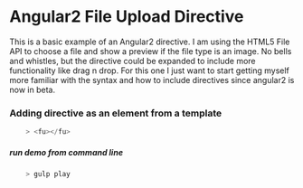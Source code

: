 # Angular2 File Upload Directive
This is a basic example of an Angular2 directive. I am using the HTML5 File API to choose a file and show a preview if the file type is an image. No bells and whistles, but the directive could be expanded to include more functionality like drag n drop. For this one I just want to start getting myself more familiar with the syntax and how to include directives since angular2 is now in beta.

### Adding directive as an element from a template
```javascript
    > <fu></fu>
```

##### run demo from command line
```javascript
    > gulp play
```




